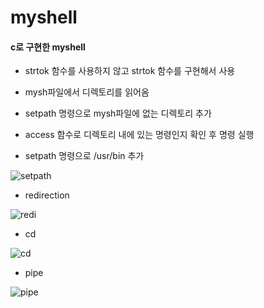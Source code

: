 # myshell
#### c로 구현한 myshell

- strtok 함수를 사용하지 않고 strtok 함수를 구현해서 사용
- mysh파일에서 디렉토리를 읽어옴
- setpath 명령으로 mysh파일에 없는 디렉토리 추가
- access 함수로 디렉토리 내에 있는 명령인지 확인 후 명령 실행



- setpath 명령으로 /usr/bin 추가

![setpath](https://user-images.githubusercontent.com/71490340/93850937-24e8ba00-fcea-11ea-8de7-2c2bce3537ec.gif)


- redirection

![redi](https://user-images.githubusercontent.com/71490340/93851107-81e47000-fcea-11ea-9bf2-a10a4ad0357b.gif)


- cd

![cd](https://user-images.githubusercontent.com/71490340/93851257-be17d080-fcea-11ea-91bc-43f5839d8077.gif)

- pipe

![pipe](https://user-images.githubusercontent.com/71490340/93851323-d851ae80-fcea-11ea-8857-4cd50c10e931.gif)
